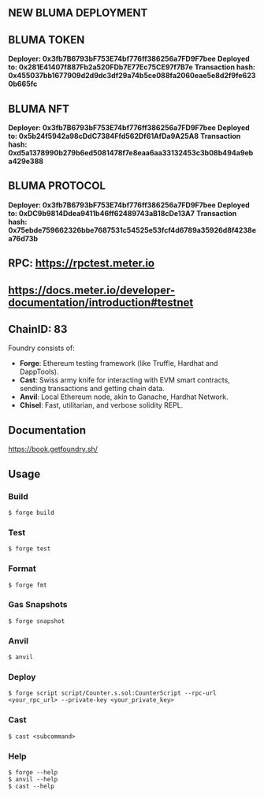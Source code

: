 ## NEW BLUMA DEPLOYMENT

## BLUMA TOKEN 
**Deployer: 0x3fb7B6793bF753E74bf776ff386256a7FD9F7bee**
**Deployed to: 0x281E41407f887Fb2a520FDb7E77Ec75CE97f7B7e**
**Transaction hash: 0x455037bb1677909d2d9dc3df29a74b5ce088fa2060eae5e8d2f9fe6230b665fc**

## BLUMA NFT 
**Deployer: 0x3fb7B6793bF753E74bf776ff386256a7FD9F7bee**
**Deployed to: 0x5b24f5942a98cDdC7384Ffd562Df61AfDa9A25A8**
**Transaction hash: 0xd5a1378990b279b6ed5081478f7e8eaa6aa33132453c3b08b494a9eba429e388**

## BLUMA PROTOCOL
**Deployer: 0x3fb7B6793bF753E74bf776ff386256a7FD9F7bee**
**Deployed to: 0xDC9b9814Ddea9411b46ff62489743aB18cDe13A7**
**Transaction hash: 0x75ebde759662326bbe7687531c54525e53fcf4d6789a35926d8f4238ea76d73b**

## RPC: https://rpctest.meter.io
## https://docs.meter.io/developer-documentation/introduction#testnet
## ChainID: 83

Foundry consists of:

-   **Forge**: Ethereum testing framework (like Truffle, Hardhat and DappTools).
-   **Cast**: Swiss army knife for interacting with EVM smart contracts, sending transactions and getting chain data.
-   **Anvil**: Local Ethereum node, akin to Ganache, Hardhat Network.
-   **Chisel**: Fast, utilitarian, and verbose solidity REPL.

## Documentation

https://book.getfoundry.sh/

## Usage

### Build


```shell
$ forge build
```

### Test

```shell
$ forge test
```

### Format

```shell
$ forge fmt
```

### Gas Snapshots

```shell
$ forge snapshot
```

### Anvil

```shell
$ anvil
```

### Deploy

```shell
$ forge script script/Counter.s.sol:CounterScript --rpc-url <your_rpc_url> --private-key <your_private_key>
```

### Cast

```shell
$ cast <subcommand>
```

### Help

```shell
$ forge --help
$ anvil --help
$ cast --help
```

